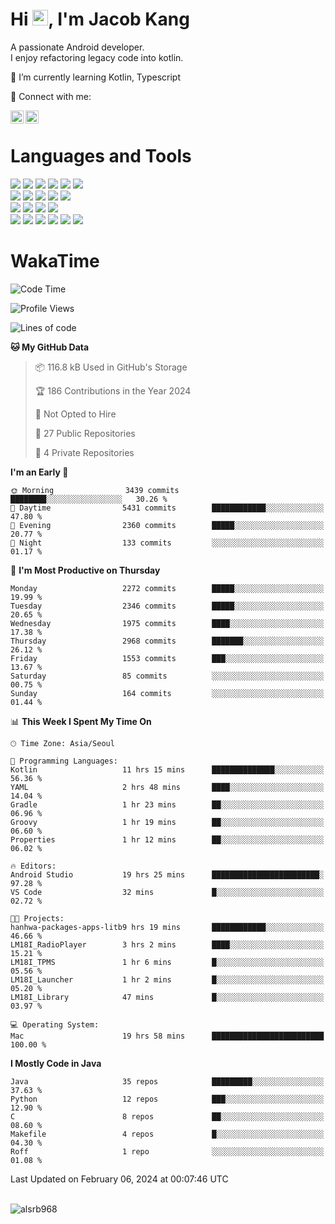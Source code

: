 # Hi <img src="https://media.giphy.com/media/hvRJCLFzcasrR4ia7z/giphy.gif" width="25px">, I'm Jacob Kang
A passionate Android developer.
</br>
I enjoy refactoring legacy code into kotlin.

🌱 I’m currently learning Kotlin, Typescript

🤝 Connect with me:

<a href="https://www.linkedin.com/in/minkyu-kang-b7477b1b2/"><img align="left" src="https://raw.githubusercontent.com/yushi1007/yushi1007/main/images/linkedin.svg" alt="Minkyu Kang | LinkedIn" width="21px"/></a>
<a href="https://www.instagram.com/_jacob_kang/"><img align="left" src="https://raw.githubusercontent.com/yushi1007/yushi1007/main/images/instagram.svg" alt="Jacob Kang | Instagram" width="21px"/></a>

</br>

# Languages and Tools

<div align="left">
<img src="https://img.shields.io/badge/java-007396?logo=java&logoColor=white"/>
<img src="https://img.shields.io/badge/kotlin-7F52FF?logo=kotlin&logoColor=white"/>
<img src="https://img.shields.io/badge/python-3776AB?logo=python&logoColor=white"/>
<img src="https://img.shields.io/badge/bash shell-4EAA25?logo=gnubash&logoColor=white"/>
<img src="https://img.shields.io/badge/c-A8B9CC?logo=c&logoColor=white"/>
<img src="https://img.shields.io/badge/c++-00599C?logo=c%2b%2b&logoColor=white"/>
</div>
<div align="left">
<img src="https://img.shields.io/badge/git-F05032?logo=git&logoColor=white"/>
<img src="https://img.shields.io/badge/github-181717?logo=github&logoColor=white"/>
<img src="https://img.shields.io/badge/mysql-4479A1?logo=mysql&logoColor=white"/>
<img src="https://img.shields.io/badge/sqlite-003B57?logo=sqlite&logoColor=white"/>
<img src="https://img.shields.io/badge/amazon AWS-232F3E?logo=amazonaws&logoColor=white"/>
</div>
<div align="left">
<img src="https://img.shields.io/badge/android-3DDC84?logo=android&logoColor=white"/>
<img src="https://img.shields.io/badge/linux-FCC624?logo=linux&logoColor=white"/>
<img src="https://img.shields.io/badge/flask-000000?logo=flask&logoColor=white"/>
<img src="https://img.shields.io/badge/arduino-00979D?logo=arduino&logoColor=white"/>
</div>
<div align="left">
<img src="https://img.shields.io/badge/slack-4A154B?logo=slack&logoColor=white"/>
<img src="https://img.shields.io/badge/notion-000000?logo=notion&logoColor=white"/>
<img src="https://img.shields.io/badge/jira-0052CC?logo=jira&logoColor=white"/>
<img src="https://img.shields.io/badge/postman-FF6C37?logo=postman&logoColor=white"/>
<img src="https://img.shields.io/badge/intellij-000000?logo=intellijidea&logoColor=white"/>
<img src="https://img.shields.io/badge/pycharm-000000?logo=pycharm&logoColor=white"/>
</div>

# WakaTime

<!--START_SECTION:waka-->
![Code Time](http://img.shields.io/badge/Code%20Time-3%2C477%20hrs%2041%20mins-blue)

![Profile Views](http://img.shields.io/badge/Profile%20Views-0-blue)

![Lines of code](https://img.shields.io/badge/From%20Hello%20World%20I%27ve%20Written-7.8%20million%20lines%20of%20code-blue)

**🐱 My GitHub Data** 

> 📦 116.8 kB Used in GitHub's Storage 
 > 
> 🏆 186 Contributions in the Year 2024
 > 
> 🚫 Not Opted to Hire
 > 
> 📜 27 Public Repositories 
 > 
> 🔑 4 Private Repositories 
 > 
**I'm an Early 🐤** 

```text
🌞 Morning                3439 commits        ████████░░░░░░░░░░░░░░░░░   30.26 % 
🌆 Daytime                5431 commits        ████████████░░░░░░░░░░░░░   47.80 % 
🌃 Evening                2360 commits        █████░░░░░░░░░░░░░░░░░░░░   20.77 % 
🌙 Night                  133 commits         ░░░░░░░░░░░░░░░░░░░░░░░░░   01.17 % 
```
📅 **I'm Most Productive on Thursday** 

```text
Monday                   2272 commits        █████░░░░░░░░░░░░░░░░░░░░   19.99 % 
Tuesday                  2346 commits        █████░░░░░░░░░░░░░░░░░░░░   20.65 % 
Wednesday                1975 commits        ████░░░░░░░░░░░░░░░░░░░░░   17.38 % 
Thursday                 2968 commits        ███████░░░░░░░░░░░░░░░░░░   26.12 % 
Friday                   1553 commits        ███░░░░░░░░░░░░░░░░░░░░░░   13.67 % 
Saturday                 85 commits          ░░░░░░░░░░░░░░░░░░░░░░░░░   00.75 % 
Sunday                   164 commits         ░░░░░░░░░░░░░░░░░░░░░░░░░   01.44 % 
```


📊 **This Week I Spent My Time On** 

```text
🕑︎ Time Zone: Asia/Seoul

💬 Programming Languages: 
Kotlin                   11 hrs 15 mins      ██████████████░░░░░░░░░░░   56.36 % 
YAML                     2 hrs 48 mins       ████░░░░░░░░░░░░░░░░░░░░░   14.04 % 
Gradle                   1 hr 23 mins        ██░░░░░░░░░░░░░░░░░░░░░░░   06.96 % 
Groovy                   1 hr 19 mins        ██░░░░░░░░░░░░░░░░░░░░░░░   06.60 % 
Properties               1 hr 12 mins        ██░░░░░░░░░░░░░░░░░░░░░░░   06.02 % 

🔥 Editors: 
Android Studio           19 hrs 25 mins      ████████████████████████░   97.28 % 
VS Code                  32 mins             █░░░░░░░░░░░░░░░░░░░░░░░░   02.72 % 

🐱‍💻 Projects: 
hanhwa-packages-apps-litb9 hrs 19 mins       ████████████░░░░░░░░░░░░░   46.66 % 
LM18I_RadioPlayer        3 hrs 2 mins        ████░░░░░░░░░░░░░░░░░░░░░   15.21 % 
LM18I_TPMS               1 hr 6 mins         █░░░░░░░░░░░░░░░░░░░░░░░░   05.56 % 
LM18I_Launcher           1 hr 2 mins         █░░░░░░░░░░░░░░░░░░░░░░░░   05.20 % 
LM18I_Library            47 mins             █░░░░░░░░░░░░░░░░░░░░░░░░   03.97 % 

💻 Operating System: 
Mac                      19 hrs 58 mins      █████████████████████████   100.00 % 
```

**I Mostly Code in Java** 

```text
Java                     35 repos            █████████░░░░░░░░░░░░░░░░   37.63 % 
Python                   12 repos            ███░░░░░░░░░░░░░░░░░░░░░░   12.90 % 
C                        8 repos             ██░░░░░░░░░░░░░░░░░░░░░░░   08.60 % 
Makefile                 4 repos             █░░░░░░░░░░░░░░░░░░░░░░░░   04.30 % 
Roff                     1 repo              ░░░░░░░░░░░░░░░░░░░░░░░░░   01.08 % 
```




 Last Updated on February 06, 2024 at 00:07:46 UTC
<!--END_SECTION:waka-->

</br>

<div align="left">
<img align="left" src="https://github-readme-stats.vercel.app/api/top-langs?username=alsrb968&show_icons=true&locale=en&layout=compact&theme=dark" alt="alsrb968" />
</div>
